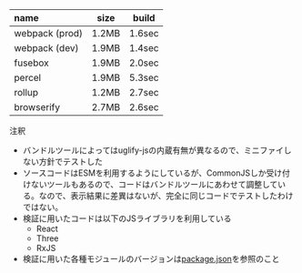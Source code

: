 | name           | size  | build |
|:-------------- |:-----:|:------:|
| webpack (prod) | 1.2MB | 1.6sec |
| webpack (dev)  | 1.9MB | 1.4sec |
| fusebox        | 1.9MB | 2.0sec |
| percel         | 1.9MB | 5.3sec |
| rollup         | 1.2MB | 2.7sec |
| browserify     | 2.7MB | 2.6sec |


注釈

- バンドルツールによってはuglify-jsの内蔵有無が異なるので、ミニファイしない方針でテストした
- ソースコードはESMを利用するようにしているが、CommonJSしか受け付けないツールもあるので、コードはバンドルツールにあわせて調整している。なので、表示結果に差異はないが、完全に同じコードでテストしたわけではない。
- 検証に用いたコードは以下のJSライブラリを利用している
  - React
  - Three
  - RxJS
- 検証に用いた各種モジュールのバージョンは[package.json](benchmark-project/package.json)を参照のこと
